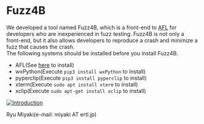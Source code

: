 # Fuzz4B
We developed a tool named Fuzz4B, which is a front-end to [AFL](https://github.com/google/AFL) for developers who are inexperienced in fuzz testing. Fuzz4B is not only a front-end, but it also allows developers to reproduce a crash and minimize a fuzz that causes the crash.  
The following systems should be installed before you install Fuzz4B.
- AFL(See [here](https://github.com/google/AFL/blob/master/docs/INSTALL) to install)
- wxPython(Execute `pip3 install wxPython` to install)
- pyperclip(Execute `pip3 install pyperclip` to install)
- xterm(Execute `sudo apt install xterm` to install)
- xclip(Execute `sudo apt-get install xclip` to install)

[![Introduction](http://img.youtube.com/vi/wo6VcdlPoM0/0.jpg)](http://www.youtube.com/watch?v=wo6VcdlPoM0 "https://img.youtube.com/vi/wo6VcdlPoM0/0.jpg")

Ryu Miyaki(e-mail: miyaki AT ertl.jp)
